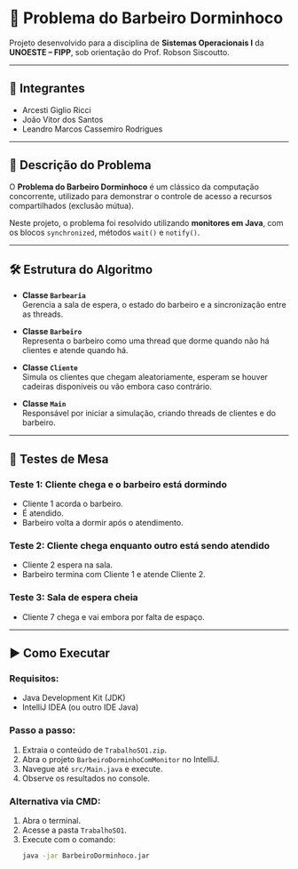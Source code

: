 # 💈 Problema do Barbeiro Dorminhoco

Projeto desenvolvido para a disciplina de **Sistemas Operacionais I** da **UNOESTE – FIPP**, sob orientação do Prof. Robson Siscoutto.

---

## 👥 Integrantes

- Arcesti Giglio Ricci  
- João Vitor dos Santos  
- Leandro Marcos Cassemiro Rodrigues

---

## 🧠 Descrição do Problema

O **Problema do Barbeiro Dorminhoco** é um clássico da computação concorrente, utilizado para demonstrar o controle de acesso a recursos compartilhados (exclusão mútua).

Neste projeto, o problema foi resolvido utilizando **monitores em Java**, com os blocos `synchronized`, métodos `wait()` e `notify()`.

---

## 🛠️ Estrutura do Algoritmo

- **Classe `Barbearia`**  
  Gerencia a sala de espera, o estado do barbeiro e a sincronização entre as threads.

- **Classe `Barbeiro`**  
  Representa o barbeiro como uma thread que dorme quando não há clientes e atende quando há.

- **Classe `Cliente`**  
  Simula os clientes que chegam aleatoriamente, esperam se houver cadeiras disponíveis ou vão embora caso contrário.

- **Classe `Main`**  
  Responsável por iniciar a simulação, criando threads de clientes e do barbeiro.

---

## 🧪 Testes de Mesa

### Teste 1: Cliente chega e o barbeiro está dormindo
- Cliente 1 acorda o barbeiro.
- É atendido.
- Barbeiro volta a dormir após o atendimento.

### Teste 2: Cliente chega enquanto outro está sendo atendido
- Cliente 2 espera na sala.
- Barbeiro termina com Cliente 1 e atende Cliente 2.

### Teste 3: Sala de espera cheia
- Cliente 7 chega e vai embora por falta de espaço.

---

## ▶️ Como Executar

### Requisitos:
- Java Development Kit (JDK)
- IntelliJ IDEA (ou outro IDE Java)

### Passo a passo:

1. Extraia o conteúdo de `TrabalhoSO1.zip`.
2. Abra o projeto `BarbeiroDorminhoComMonitor` no IntelliJ.
3. Navegue até `src/Main.java` e execute.
4. Observe os resultados no console.

### Alternativa via CMD:

1. Abra o terminal.
2. Acesse a pasta `TrabalhoSO1`.
3. Execute com o comando:
   ```bash
   java -jar BarbeiroDorminhoco.jar
